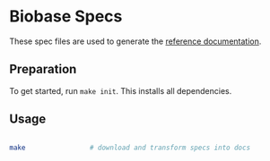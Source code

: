 # Biobase Specs

These spec files are used to generate the [reference documentation](https://biobase.com/docs/reference/cli/introduction).

## Preparation

To get started, run `make init`. This installs all dependencies.

## Usage

```bash

make                # download and transform specs into docs

```
